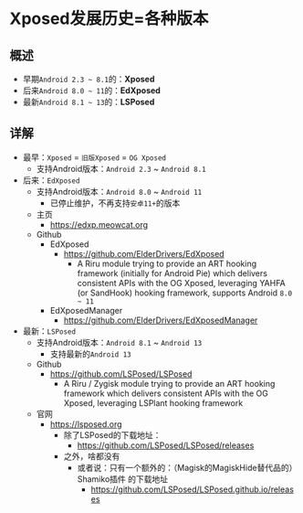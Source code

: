 # Xposed发展历史=各种版本

## 概述

* 早期`Android 2.3 ~ 8.1`的：**Xposed**
* 后来`Android 8.0 ~ 11`的：**EdXposed**
* 最新`Android 8.1 ~ 13`的：**LSPosed**

## 详解

* 最早：`Xposed` = `旧版Xposed` = `OG Xposed`
  * 支持Android版本：`Android 2.3` ~ `Android 8.1`
* 后来：`EdXposed`
  * 支持Android版本：`Android 8.0` ~ `Android 11`
    * 已停止维护，不再支持`安卓11+`的版本
  * 主页
    * https://edxp.meowcat.org
  * Github
    * EdXposed
      * https://github.com/ElderDrivers/EdXposed
        * A Riru module trying to provide an ART hooking framework (initially for Android Pie) which delivers consistent APIs with the OG Xposed, leveraging YAHFA (or SandHook) hooking framework, supports Android `8.0 ~ 11`
    * EdXposedManager
      * https://github.com/ElderDrivers/EdXposedManager
* 最新：`LSPosed`
  * 支持Android版本：`Android 8.1` ~ `Android 13`
    * 支持最新的`Android 13`
  * Github
    * https://github.com/LSPosed/LSPosed
      * A Riru / Zygisk module trying to provide an ART hooking framework which delivers consistent APIs with the OG Xposed, leveraging LSPlant hooking framework
  * 官网
    * https://lsposed.org
      * 除了LSPosed的下载地址：
        * https://github.com/LSPosed/LSPosed/releases
      * 之外，啥都没有
        * 或者说：只有一个额外的：（Magisk的MagiskHide替代品的）Shamiko插件 的下载地址
          * https://github.com/LSPosed/LSPosed.github.io/releases
